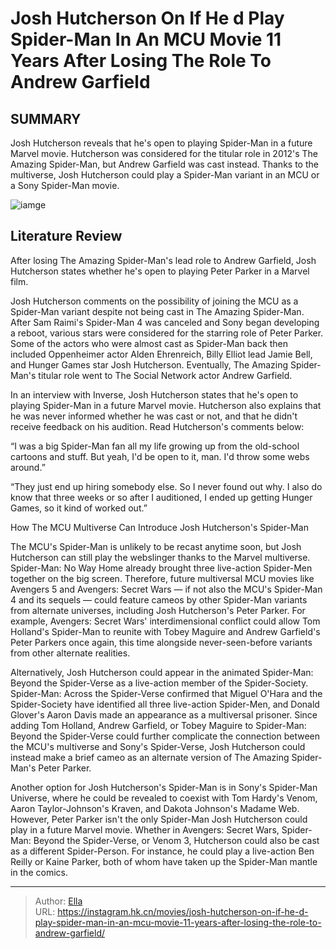 # Josh Hutcherson On If He d Play Spider-Man In An MCU Movie 11 Years After Losing The Role To Andrew Garfield


## SUMMARY 



  Josh Hutcherson reveals that he&#39;s open to playing Spider-Man in a future Marvel movie.   Hutcherson was considered for the titular role in 2012&#39;s The Amazing Spider-Man, but Andrew Garfield was cast instead.   Thanks to the multiverse, Josh Hutcherson could play a Spider-Man variant in an MCU or a Sony Spider-Man movie.  

![iamge](https://static1.srcdn.com/wordpress/wp-content/uploads/2024/01/josh-hutcherson-and-andrew-garfield-as-peter-parker-in-the-amazing-spider-man.jpg)

## Literature Review

After losing The Amazing Spider-Man&#39;s lead role to Andrew Garfield, Josh Hutcherson states whether he&#39;s open to playing Peter Parker in a Marvel film.




Josh Hutcherson comments on the possibility of joining the MCU as a Spider-Man variant despite not being cast in The Amazing Spider-Man. After Sam Raimi&#39;s Spider-Man 4 was canceled and Sony began developing a reboot, various stars were considered for the starring role of Peter Parker. Some of the actors who were almost cast as Spider-Man back then included Oppenheimer actor Alden Ehrenreich, Billy Elliot lead Jamie Bell, and Hunger Games star Josh Hutcherson. Eventually, The Amazing Spider-Man&#39;s titular role went to The Social Network actor Andrew Garfield.




In an interview with Inverse, Josh Hutcherson states that he&#39;s open to playing Spider-Man in a future Marvel movie. Hutcherson also explains that he was never informed whether he was cast or not, and that he didn&#39;t receive feedback on his audition. Read Hutcherson&#39;s comments below:


“I was a big Spider-Man fan all my life growing up from the old-school cartoons and stuff. But yeah, I&#39;d be open to it, man. I&#39;d throw some webs around.”



“They just end up hiring somebody else. So I never found out why. I also do know that three weeks or so after I auditioned, I ended up getting Hunger Games, so it kind of worked out.”



 How The MCU Multiverse Can Introduce Josh Hutcherson&#39;s Spider-Man 
          

The MCU&#39;s Spider-Man is unlikely to be recast anytime soon, but Josh Hutcherson can still play the webslinger thanks to the Marvel multiverse. Spider-Man: No Way Home already brought three live-action Spider-Men together on the big screen. Therefore, future multiversal MCU movies like Avengers 5 and Avengers: Secret Wars — if not also the MCU&#39;s Spider-Man 4 and its sequels — could feature cameos by other Spider-Man variants from alternate universes, including Josh Hutcherson&#39;s Peter Parker. For example, Avengers: Secret Wars&#39; interdimensional conflict could allow Tom Holland&#39;s Spider-Man to reunite with Tobey Maguire and Andrew Garfield&#39;s Peter Parkers once again, this time alongside never-seen-before variants from other alternate realities.




Alternatively, Josh Hutcherson could appear in the animated Spider-Man: Beyond the Spider-Verse as a live-action member of the Spider-Society. Spider-Man: Across the Spider-Verse confirmed that Miguel O&#39;Hara and the Spider-Society have identified all three live-action Spider-Men, and Donald Glover&#39;s Aaron Davis made an appearance as a multiversal prisoner. Since adding Tom Holland, Andrew Garfield, or Tobey Maguire to Spider-Man: Beyond the Spider-Verse could further complicate the connection between the MCU&#39;s multiverse and Sony&#39;s Spider-Verse, Josh Hutcherson could instead make a brief cameo as an alternate version of The Amazing Spider-Man&#39;s Peter Parker.

Another option for Josh Hutcherson&#39;s Spider-Man is in Sony&#39;s Spider-Man Universe, where he could be revealed to coexist with Tom Hardy&#39;s Venom, Aaron Taylor-Johnson&#39;s Kraven, and Dakota Johnson&#39;s Madame Web. However, Peter Parker isn&#39;t the only Spider-Man Josh Hutcherson could play in a future Marvel movie. Whether in Avengers: Secret Wars, Spider-Man: Beyond the Spider-Verse, or Venom 3, Hutcherson could also be cast as a different Spider-Person. For instance, he could play a live-action Ben Reilly or Kaine Parker, both of whom have taken up the Spider-Man mantle in the comics.






---

> Author: [Ella](https://instagram.hk.cn/)  
> URL: https://instagram.hk.cn/movies/josh-hutcherson-on-if-he-d-play-spider-man-in-an-mcu-movie-11-years-after-losing-the-role-to-andrew-garfield/  

